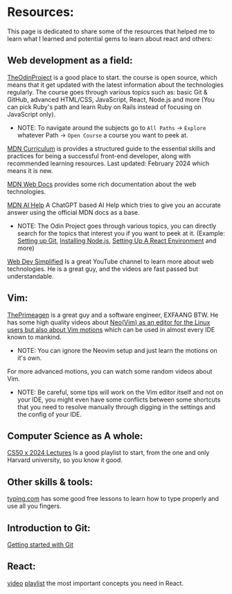 # Resources:
This page is dedicated to share some of the resources that helped me to learn
what I learned and potential gems to learn about react and others:

## Web development as a field:
[TheOdinProject](https://www.theodinproject.com/) is a good place to start.
the course is open source, which means that it get updated with the latest
information about the technologies regularly.
The course goes through various topics such as: basic Git & GitHub, advanced
HTML/CSS, JavaScript, React, Node.js and more (You can pick Ruby's path and
learn Ruby on Rails instead of focusing on JavaScript only).

- NOTE: To navigate around the subjects go to `All Paths` -> `Explore` whatever
Path -> `Open Course` a course you want to peek at.

[MDN Curriculum](https://developer.mozilla.org/en-US/curriculum/) is provides
a structured guide to the essential skills and practices for being a
successful front-end developer, along with recommended learning resources.
Last updated: February 2024 which means it is new.

[MDN Web Docs](https://developer.mozilla.org/en-US/docs/Learn) provides some
rich documentation about the web technologies.

[MDN AI Help](https://developer.mozilla.org/en-US/plus/ai-help) A ChatGPT
based AI Help which tries to give you an accurate answer using the official
MDN docs as a base.

- NOTE: The Odin Project goes through various topics, you can directly search
for the topics that interest you if you want to peek at it.
(Example: [Setting up Git](https://www.theodinproject.com/lessons/foundations-setting-up-git),
[Installing Node.js](https://www.theodinproject.com/lessons/foundations-installing-node-js),
[Setting Up A React Environment](https://www.theodinproject.com/lessons/node-path-react-new-setting-up-a-react-environment)
and more)

[Web Dev Simplified](https://www.youtube.com/@WebDevSimplified) Is a great
YouTube channel to learn more about web technologies.
He is a great guy, and the videos are fast passed but understandable.

## Vim:
[ThePrimeagen](https://www.youtube.com/@ThePrimeagen) is a great guy and a
software engineer, EXFAANG BTW.
He has some high quality videos about [Neo(Vim) as an editor for the Linux
users but also about Vim motions](https://www.youtube.com/watch?v=X6AR2RMB5tE&list=PLm323Lc7iSW_wuxqmKx_xxNtJC_hJbQ7R)
which can be used in almost every IDE known to mankind.
- NOTE: You can ignore the Neovim setup and just learn the motions on it's own.

For more advanced motions, you can watch some random videos about Vim.
- NOTE: Be careful, some tips will work on the Vim editor itself and not on
your IDE, you might even have some conflicts between some shortcuts that you
need to resolve manually through digging in the settings and the config of
your IDE.

## Computer Science as A whole:
[CS50 x 2024 Lectures](https://www.youtube.com/playlist?list=PLhQjrBD2T381WAHyx1pq-sBfykqMBI7V4)
Is a good playlist to start, from the one and only Harvard university, so you
know it good.

## Other skills & tools:
[typing.com](https://www.typing.com/) has some good free lessons to learn how
to type properly and use all you fingers.

## Introduction to Git:
[Getting started with Git](https://youtu.be/USjZcfj8yxE?si=VXmfVEDaL_jhalHX) 
## React:
[video](https://youtu.be/Rh3tobg7hEo?si=tWrJ6DGWjqWwT42m)
[playlist](https://youtube.com/playlist?list=PLNZOdJU1xpb3nK4nR7mpZ-ihu9EBaMIc8&si=fqaFsGrJjm1ptp0t)
the most important concepts you need in React.



